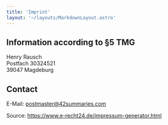 ```yaml
---
title: 'Imprint'
layout: '~/layouts/MarkdownLayout.astro'
---
```


<h2>Information according to §5 TMG</h2>
<p>Henry Rausch<br />
Postfach 30324521<br />
39047 Magdeburg</p>

<h2>Contact</h2>
E-Mail: <a href=mailto:postmaster@42summaries.com>postmaster@42summaries.com</a></p>

<p>Source: <a href="https://www.e-recht24.de/impressum-generator.html">https://www.e-recht24.de/impressum-generator.html</a></p>
